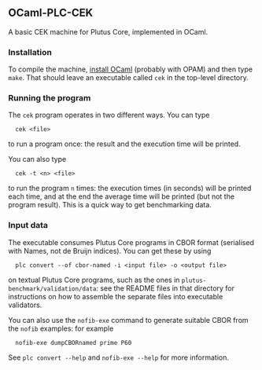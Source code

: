 ## OCaml-PLC-CEK

A basic CEK machine for Plutus Core, implemented in OCaml.

### Installation 
To compile the machine, [install OCaml](https://ocaml.org/docs/install.html) (probably
with OPAM) and then type `make`.  That should leave an executable called `cek`
in the top-level directory.


### Running the program

The `cek` program operates in two different ways.  You can type

```
  cek <file>
```
to run a program once: the result and the execution time will be printed.

You can also type
```
  cek -t <n> <file>
```

to run the program `n` times: the execution times (in seconds) will be printed
each time, and at the end the average time will be printed (but not the program
result).  This is a quick way to get benchmarking data.

### Input data
The executable consumes Plutus Core programs in CBOR format (serialised with
Names, not de Bruijn indices).  You can get these by using

```
  plc convert --of cbor-named -i <input file> -o <output file>
```

on textual Plutus Core programs, such as the ones in
`plutus-benchmark/validation/data`: see the README files in that directory for instructions
on how to assemble the separate files into executable validators.

You can also use the `nofib-exe` command to generate suitable CBOR from the `nofib` examples:
for example

```
  nofib-exe dumpCBORnamed prime P60
```

See `plc convert --help` and `nofib-exe --help` for more information.
